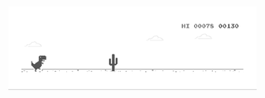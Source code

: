 ![dino](dino.gif)


<!---
uongsuadaubung/uongsuadaubung is a ✨ special ✨ repository because its `README.md` (this file) appears on your GitHub profile.
You can click the Preview link to take a look at your changes.
- 👋 Hi, I’m @uongsuadaubung
- 👀 I’m interested in reverse engineering
- 🌱 I’m currently learning java and c#
- 💞️ I’m looking to collaborate on mewo
- 📫 How to reach me meow
--->
